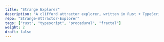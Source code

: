 ```yaml
---
title: "Strange Explorer"
description: "A clifford attractor explorer, written in Rust + TypeScript"
repo: "Strange-Attractor-Explorer"
tags: ["rust", "typescript", "procedural", "fractal"]
weight: 2
draft: false
---
```

